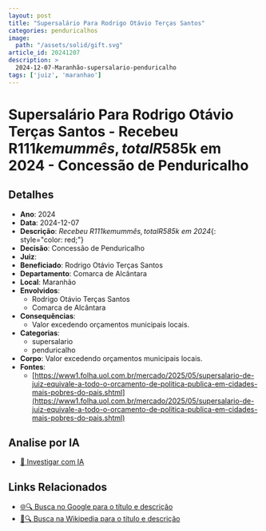 ```yaml
---
layout: post
title: "Supersalário Para Rodrigo Otávio Terças Santos"
categories: penduricalhos 
image:
  path: "/assets/solid/gift.svg"
article_id: 20241207
description: >
  2024-12-07-Maranhão-supersalario-penduricalho
tags: ['juiz', 'maranhao']
---
```


# Supersalário Para Rodrigo Otávio Terças Santos - Recebeu R$111k em um mês, total R$585k em 2024 - Concessão de Penduricalho

## Detalhes
- **Ano**: 2024
- **Data**: 2024-12-07
- **Descrição**: <i class="fas fa-home"></i> *Recebeu R$111k em um mês, total R$585k em 2024*{: style="color: red;"}
- **Decisão**: Concessão de Penduricalho
- **Juiz**: 
- **Beneficiado**: Rodrigo Otávio Terças Santos
- **Departamento**: Comarca de Alcântara
- **Local**: Maranhão
- **Envolvidos**:
  - Rodrigo Otávio Terças Santos
  - Comarca de Alcântara
- **Consequências**:
  - Valor excedendo orçamentos municipais locais.
- **Categorias**:
  - supersalario
  - penduricalho
- **Corpo**: Valor excedendo orçamentos municipais locais.
- **Fontes**:
  - [https://www1.folha.uol.com.br/mercado/2025/05/supersalario-de-juiz-equivale-a-todo-o-orcamento-de-politica-publica-em-cidades-mais-pobres-do-pais.shtml](https://www1.folha.uol.com.br/mercado/2025/05/supersalario-de-juiz-equivale-a-todo-o-orcamento-de-politica-publica-em-cidades-mais-pobres-do-pais.shtml)

## Analise por IA
- [🤖 Investigar com IA](https://www.perplexity.ai/search?q=%22penduricalhos%20judiciais%20Brasil%22%20Supersal%C3%A1rio%20Para%20Rodrigo%20Ot%C3%A1vio%20Ter%C3%A7as%20Santos%20Recebeu%20R%24111k%20em%20um%20m%C3%AAs%2C%20total%20R%24585k%20em%202024%20Maranh%C3%A3o%202024-12-07%20%20Rodrigo%20Ot%C3%A1vio%20Ter%C3%A7as%20Santos)

## Links Relacionados
- [🌐🔍 Busca no Google para o título e descrição](https://www.google.com/search?q=%22penduricalhos%20judiciais%20Brasil%22%20Supersal%C3%A1rio%20Para%20Rodrigo%20Ot%C3%A1vio%20Ter%C3%A7as%20Santos%20Recebeu%20R%24111k%20em%20um%20m%C3%AAs%2C%20total%20R%24585k%20em%202024%20Maranh%C3%A3o%202024-12-07%20%20Rodrigo%20Ot%C3%A1vio%20Ter%C3%A7as%20Santos)
- [📖🔍 Busca na Wikipedia para o título e descrição](https://pt.wikipedia.org/w/index.php?search=%22penduricalhos%20judiciais%20Brasil%22%20Supersal%C3%A1rio%20Para%20Rodrigo%20Ot%C3%A1vio%20Ter%C3%A7as%20Santos%20Recebeu%20R%24111k%20em%20um%20m%C3%AAs%2C%20total%20R%24585k%20em%202024%20Maranh%C3%A3o%202024-12-07%20%20Rodrigo%20Ot%C3%A1vio%20Ter%C3%A7as%20Santos)

